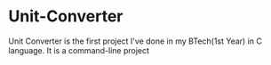 # Unit-Converter
Unit Converter is the first project I've done in my BTech(1st Year) in C language. It is a command-line project
